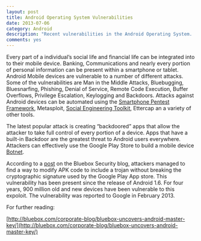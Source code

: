 ```yaml
---
layout: post
title: Android Operating System Vulnerabilities
date: 2013-07-06
category: Android
description: "Recent vulnerabilities in the Android Operating System.  Android OS is installed on 900 million devices."
comments: yes
---
```


Every part of a individual’s social life and financial life can be integrated into to their mobile device.  Banking, Communications and nearly every portion of personal information can be present within a smartphone or tablet.  Android Mobile devices are vulnerable to a number of different attacks.  Some of the vulnerabilities are Man in the Middle Attacks, Bluebugging, Bluesnarfing, Phishing, Denial of Service, Remote Code Execution, Buffer Overflows, Privilege Escalation, Keylogging and Backdoors.  Attacks against Android devices can be automated using the [Smartphone Pentest Framework](http://www.bulbsecurity.com/smartphone-pentest-framework/), Metasploit, [Social Engineering Toolkit](https://www.trustedsec.com/downloads/social-engineer-toolkit/), Ettercap an a variety of other tools.

The latest popular attack is creating “backdoored” apps that allow the attacker to take full control of every portion of a device.  Apps that have a built-in Backdoor are the greatest threat to Android users everywhere.  Attackers can effectively use the Google Play Store to build a mobile device [Botnet](https://en.wikipedia.org/wiki/Botnet).

According to a [post](http://bluebox.com/corporate-blog/bluebox-uncovers-android-master-key/) on the Bluebox Security blog, attackers managed to find a way to modify APK code to include a trojan without breaking the cryptographic signature used by the Google Play App store.  This vulnerability has been present since the release of Android 1.6.  For four years, 900 million old and new devices have been vulnerable to this expoloit.  The vulnerability was reported to Google in February 2013.

For further reading:

[http://bluebox.com/corporate-blog/bluebox-uncovers-android-master-key/](http://bluebox.com/corporate-blog/bluebox-uncovers-android-master-key/)
